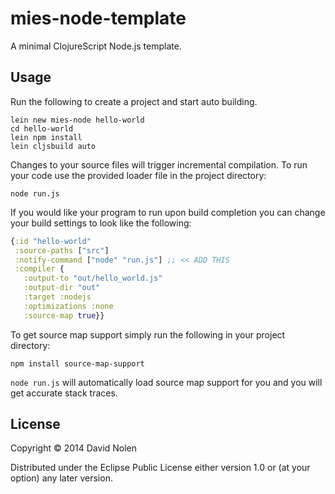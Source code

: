 # mies-node-template

A minimal ClojureScript Node.js template.

## Usage

Run the following to create a project and start auto building.

```
lein new mies-node hello-world
cd hello-world
lein npm install
lein cljsbuild auto
```

Changes to your source files will trigger incremental compilation. To
run your code use the provided loader file in the project directory:

```
node run.js
```

If you would like your program to run upon build completion you can
change your build settings to look like the following:

```clojure
{:id "hello-world"
 :source-paths ["src"]
 :notify-command ["node" "run.js"] ;; << ADD THIS
 :compiler {
   :output-to "out/hello_world.js"
   :output-dir "out"
   :target :nodejs
   :optimizations :none
   :source-map true}}
```

To get source map support simply run the following in your project directory:

```
npm install source-map-support
```

`node run.js` will automatically load source map support for
you and you will get accurate stack traces.

## License

Copyright © 2014 David Nolen

Distributed under the Eclipse Public License either version 1.0 or (at
your option) any later version.
